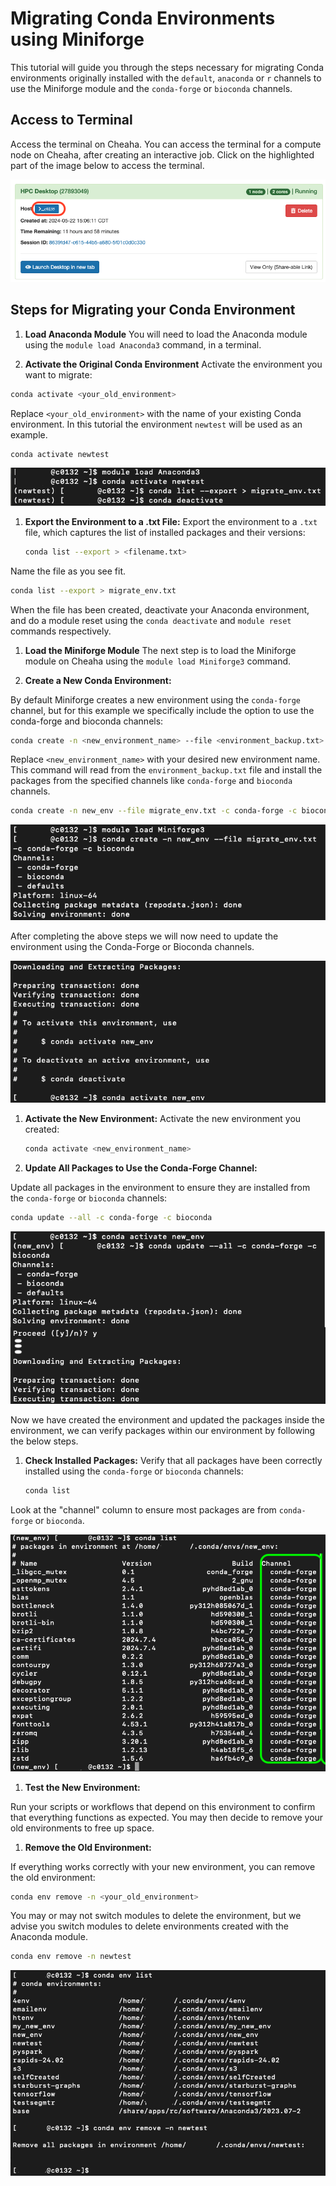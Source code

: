 
# Migrating Conda Environments using Miniforge

This tutorial will guide you through the steps necessary for migrating Conda environments originally installed with the `default`, `anaconda` or `r` channels to use the Miniforge module and the `conda-forge` or `bioconda` channels.

## Access to Terminal

Access the terminal on Cheaha. You can access the terminal for a compute node on Cheaha, after creating an interactive job. Click on the highlighted part of the image below to access the terminal.

![!Accessing the terminal from a created interactive job on Cheaha](images/comp_node_access.png)

## Steps for Migrating your Conda Environment

1. **Load Anaconda Module**
You will need to load the Anaconda module using the `module load Anaconda3` command, in a terminal.

1. **Activate the Original Conda Environment**
Activate the environment you want to migrate:

```bash
conda activate <your_old_environment>

```

Replace `<your_old_environment>` with the name of your existing Conda environment. In this tutorial the environment `newtest` will be used as an example.

```bash
conda activate newtest

```

   ![!Steps to export environment](images/anaconda_env_migration.png)

1. **Export the Environment to a .txt File:**
Export the environment to a `.txt` file, which captures the list of installed packages and their versions:

   ```bash
   conda list --export > <filename.txt>

   ```

Name the file as you see fit.

   ```bash
   conda list --export > migrate_env.txt

   ```

When the file has been created, deactivate your Anaconda environment, and do a module reset using the `conda deactivate` and `module reset` commands respectively.

1. **Load the Miniforge Module**
The next step is to load the Miniforge module on Cheaha using the `module load Miniforge3` command.

1. **Create a New Conda Environment:**

By default Miniforge creates a new environment using the `conda-forge` channel, but for this example we specifically include the option to use the conda-forge and bioconda channels:

   ```bash
   conda create -n <new_environment_name> --file <environment_backup.txt> -c conda-forge -c bioconda

   ```

Replace `<new_environment_name>` with your desired new environment name. This command will read from the `environment_backup.txt` file and install the packages from the specified channels like `conda-forge` and `bioconda` channels.

   ```bash
   conda create -n new_env --file migrate_env.txt -c conda-forge -c bioconda

   ```

![!Creating a new environment with Miniforge](images/miniforge_create_env.png)

After completing the above steps we will now need to update the environment using the Conda-Forge or Bioconda channels.

![!Creating a new environment with Miniforge](images/miniforge_create_env2.png)

1. **Activate the New Environment:**
Activate the new environment you created:

   ```bash
   conda activate <new_environment_name>

   ```

1. **Update All Packages to Use the Conda-Forge Channel:**

Update all packages in the environment to ensure they are installed from the `conda-forge` or `bioconda` channels:

   ```bash
   conda update --all -c conda-forge -c bioconda

   ```

   ![!Updating your environment with conda-forge](images/conda_update_package.png)

Now we have created the environment and updated the packages inside the environment, we can verify packages within our environment by following the below steps.

1. **Check Installed Packages:**
Verify that all packages have been correctly installed using the `conda-forge` or `bioconda` channels:

   ```bash
   conda list

   ```

Look at the "channel" column to ensure most packages are from `conda-forge` or `bioconda`.

![!Conda list showing channels packages are gotten from](images/conda_list_channels.png)

1. **Test the New Environment:**

Run your scripts or workflows that depend on this environment to confirm that everything functions as expected. You may then decide to remove your old environments to free up space.

1. **Remove the Old Environment:**

If everything works correctly with your new environment, you can remove the old environment:

   ```bash
   conda env remove -n <your_old_environment>

   ```

You may or may not switch modules to delete the environment, but we advise you switch modules to delete environments created with the Anaconda module.

   ```bash
   conda env remove -n newtest

   ```

   ![!Delete old environment installed using Anaconda channel and module](images/conda_remove_env.png)

